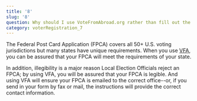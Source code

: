 ```yaml
---
title: '8'
slug: '8'
question: Why should I use VoteFromAbroad.org rather than fill out the paper Federal Post Card Application (FPCA) by hand?
category: voterRegistration_7
---
```

The Federal Post Card Application (FPCA) covers all 50+ U.S. voting jurisdictions but many states have unique requirements. When you use [VFA](/), you can be assured that your FPCA will meet the requirements of your state.

In addition, illegibility is a major reason Local Election Officials reject an FPCA; by using VFA, you will be assured that your FPCA is legible. And using VFA will ensure your FPCA is emailed to the correct office--or, if you send in your form by fax or mail, the instructions will provide the correct contact information.

